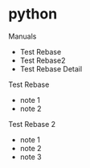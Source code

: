 # python
Manuals
- Test Rebase
- Test Rebase2
- Test Rebase Detail


Test Rebase
- note 1
- note 2

Test Rebase 2
- note 1
- note 2
- note 3
